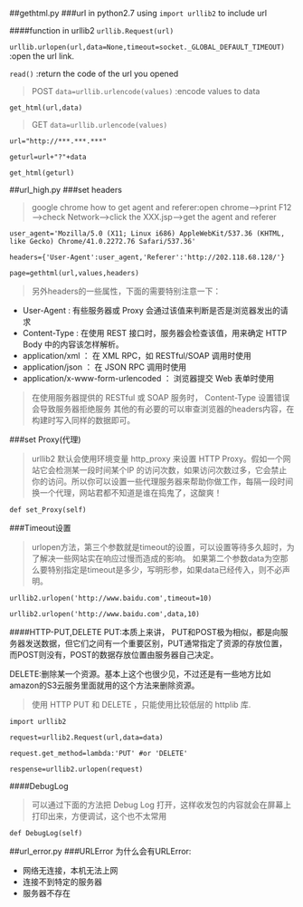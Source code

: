 ##gethtml.py
###url in python2.7
using `import urllib2` to include url

####function in urllib2
`urllib.Request(url)`

`urllib.urlopen(url,data=None,timeout=socket._GLOBAL_DEFAULT_TIMEOUT)` :open the  url link.

`read()` :return the code of the url you opened

>POST 
`data=urllib.urlencode(values)` :encode values to data

`get_html(url,data)`

>GET
`data=urllib.urlencode(values)`

`url="http://***.***.***"`

`geturl=url+"?"+data`

`get_html(geturl)`
 
##url_high.py
###set headers
>google chrome
how to get agent and referer:open chrome-->print F12 -->check Network-->click the XXX.jsp-->get the agent and referer

`user_agent='Mozilla/5.0 (X11; Linux i686) AppleWebKit/537.36 (KHTML, like Gecko) Chrome/41.0.2272.76 Safari/537.36'`

`headers={'User-Agent':user_agent,'Referer':'http://202.118.68.128/'}`

`page=gethtml(url,values,headers)`

>另外headers的一些属性，下面的需要特别注意一下：

* User-Agent : 有些服务器或 Proxy 会通过该值来判断是否是浏览器发出的请求
* Content-Type : 在使用 REST 接口时，服务器会检查该值，用来确定 HTTP Body 中的内容该怎样解析。
* application/xml ： 在 XML RPC，如 RESTful/SOAP 调用时使用
* application/json ： 在 JSON RPC 调用时使用
* application/x-www-form-urlencoded ： 浏览器提交 Web 表单时使用
 
>在使用服务器提供的 RESTful 或 SOAP 服务时， Content-Type 设置错误会导致服务器拒绝服务
其他的有必要的可以审查浏览器的headers内容，在构建时写入同样的数据即可。

###set Proxy(代理)
>urllib2 默认会使用环境变量 http_proxy 来设置 HTTP Proxy。假如一个网站它会检测某一段时间某个IP 的访问次数，如果访问次数过多，它会禁止你的访问。所以你可以设置一些代理服务器来帮助你做工作，每隔一段时间换一个代理，网站君都不知道是谁在捣鬼了，这酸爽！

`def set_Proxy(self)`

###Timeout设置
>urlopen方法，第三个参数就是timeout的设置，可以设置等待多久超时，为了解决一些网站实在响应过慢而造成的影响。
如果第二个参数data为空那么要特别指定是timeout是多少，写明形参，如果data已经传入，则不必声明。

`urllib2.urlopen('http://www.baidu.com',timeout=10)`

`urllib2.urlopen('http://www.baidu.com',data,10)`

####HTTP-PUT,DELETE
PUT:本质上来讲， PUT和POST极为相似，都是向服务器发送数据，但它们之间有一个重要区别，PUT通常指定了资源的存放位置，而POST则没有，POST的数据存放位置由服务器自己决定。

DELETE:删除某一个资源。基本上这个也很少见，不过还是有一些地方比如amazon的S3云服务里面就用的这个方法来删除资源。

>使用 HTTP PUT 和 DELETE ，只能使用比较低层的 httplib 库.

`import urllib2`

`request=urllib2.Request(url,data=data)`

`request.get_method=lambda:'PUT' #or 'DELETE'`

`respense=urllib2.urlopen(request)`

####DebugLog
>可以通过下面的方法把 Debug Log 打开，这样收发包的内容就会在屏幕上打印出来，方便调试，这个也不太常用

`def DebugLog(self)`

##url_error.py
###URLError
为什么会有URLError:
* 网络无连接，本机无法上网
* 连接不到特定的服务器
* 服务器不存在

	
